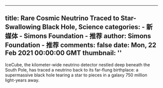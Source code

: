 
---
title: Rare Cosmic Neutrino Traced to Star-Swallowing Black Hole, Science
categories: 
    - 新媒体
    - Simons Foundation - 推荐
author: Simons Foundation - 推荐
comments: false
date: Mon, 22 Feb 2021 00:00:00 GMT
thumbnail: ''
---

<div>   
<p></p><p>IceCube, the kilometer-wide neutrino detector nestled deep beneath the South Pole, has traced a neutrino back to its far-flung birthplace: a supermassive black hole tearing a star to pieces in a galaxy 750 million light-years away.</p>
<p></p>
            
</div>
            